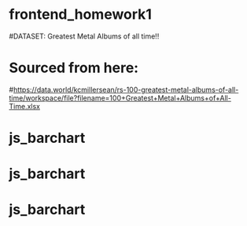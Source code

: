 # frontend_homework1
#DATASET: Greatest Metal Albums of all time!! 
# Sourced from here:
#https://data.world/kcmillersean/rs-100-greatest-metal-albums-of-all-time/workspace/file?filename=100+Greatest+Metal+Albums+of+All-Time.xlsx
# js_barchart
# js_barchart
# js_barchart
